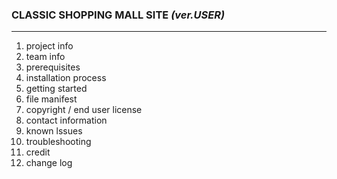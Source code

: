 ### CLASSIC SHOPPING MALL SITE *(ver.USER)*
***

> 

1. project info
2. team info
3. prerequisites
4. installation process
5. getting started
4. file manifest
5. copyright / end user license
6. contact information
7. known lssues
8. troubleshooting
9. credit
10. change log

